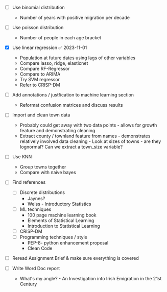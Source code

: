 - [ ] Use binomial distribution
	- Number of years with positive migration per decade
- [ ] Use poisson distribution 
	- Number of people in each age bracket
- [x] Use linear regression ✅ 2023-11-01
	- Population at future dates using lags of other variables
	- Compare lasso, ridge, elasticnet 
	- Compare RF-Regressor
	- Compare to ARIMA
	- Try SVM regressor
	- Refer to CRISP-DM
- [ ] Add annotations / justfication to machine learning section
	- Reformat confusion matrices and discuss results

- [ ] Import and clean town data
	- Probably could get away with two data points - allows for growth feature and demonstrating cleaning
	 - Extract county / townland feature from names -  demonstrates relatively involved data cleaning 
	  - Look at sizes of towns - are they lognormal? Can we extract a town_size variable?
   
- [ ] Use KNN 
	- Group towns together
	- Compare with naive bayes
- [ ] Find references 
	- [ ] Discrete distributions 
		-  Jaynes?
		- Weiss - Introductory Statistics
	- [ ] ML techniques 
		- 100 page machine learning book 
		- Elements of Statistical Learning
		- Introduction to Statistical Learning
	- [ ] CRISP-DM
	- [ ] Programming techniques / style
		- PEP-8- python enhancement proposal
		- Clean Code
- [ ] Reread Assignment Brief & make sure everything is covered
- [ ] Write Word Doc report
	- What's my angle? - An Investigation into Irish Emigration in the 21st Century 